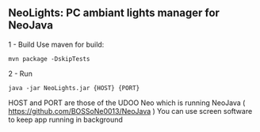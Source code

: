 NeoLights: PC ambiant lights manager for NeoJava
------------------------------------------------

1 - Build
Use maven for build:

    mvn package -DskipTests

2 - Run

    java -jar NeoLights.jar {HOST} {PORT}
    
HOST and PORT are those of the UDOO Neo which is running NeoJava ( https://github.com/BOSSoNe0013/NeoJava )
You can use screen software to keep app running in background
